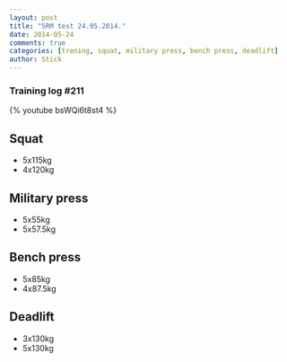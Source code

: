 ```yaml
---
layout: post
title: "5RM test 24.05.2014."
date: 2014-05-24
comments: true
categories: [trening, squat, military press, bench press, deadlift]
author: Stick
---
```


### Training log #211    

{% youtube bsWQi6t8st4 %}

## Squat

- 5x115kg  
- 4x120kg  

## Military press

- 5x55kg  
- 5x57.5kg  

## Bench press

- 5x85kg  
- 4x87.5kg  

## Deadlift

- 3x130kg  
- 5x130kg  